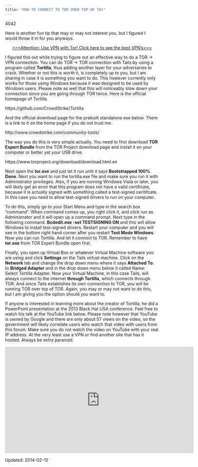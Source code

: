 ```yaml
---
title: "HOW TO CONNECT TO TOR OVER TOP OF TOr"
---
```

4042


<p>Here is another fun tip that may or may not interest you, but I figured I would throw it in for you anyways.</p>
<p style="text-align: center;"><a href="/vpn-comparison-chart/">&gt;&gt;&gt;Attention: Use VPN with Tor! Click here to see the best VPN’s&lt;&lt;&lt;</a></p>
<p>I figured this out while trying to figure out an effective way to do a TOR -&gt; VPN connection. You can do TOR -&gt; TOR connection with Tails by using a program called <strong>Tortilla</strong>, thus adding another layer for your adversaries to crack. Whether or not this is worth it, is completely up to you, but I am sharing in case it is something you want to do. This however currently only works for those using Windows because it was designed to be used by Windows users. Please note as well that this will noticeably slow down your connection since you are going through TOR twice. Here is the official homepage of Tortilla.</p>
<p>https://github.com/CrowdStrike/Tortilla</p>
<p>And the official download page for the prebuilt standalone exe below. There is a link to it on the home page if you do not trust me.</p>
<p>http://www.crowdstrike.com/community-tools/</p>
<p>The way you do this is very simple actually. You need to first download <strong>TOR Expert Bundle</strong> from the TOR Project download page and install it on your computer or better yet your USB drive.</p>
<p>https://www.torproject.org/download/download.html.en</p>
<p>Next open the <strong>tor.exe</strong> and just let it run until it says <strong>Bootstrapped 100% Done</strong>. Next you want to run the tortilla.exe file and make sure you run it with Administrator privileges. Also, if you are running Windows Vista or later, you will likely get an error that this program does not have a valid certificate, because it is actually signed with something called a test-signed ceritifcate. In this case you need to allow test-signed drivers to run on your computer.</p>
<p>To do this, simply go to your Start Menu and type in the search box &#8220;command&#8221;. When command comes up, you right click it, and click run as Administrator and it will open up a command prompt. Next type in the following command. <strong>Bcdedit.exe -set TESTSIGNING ON</strong> and this will allow Windows to install test-signed drivers. Restart your computer and you will see in the bottom right hand corner after you restart <strong>Test Mode Windows</strong>. Now you can run Tortilla. And let it connect to TOR. Remember to have <strong>tor.exe</strong> from TOR Expert Bundle open first.</p>
<p>Finally, you open up Virtual Box or whatever Virtual Machine software you are using and click <strong>Settings</strong> on the Tails virtual machine. Click on the <strong>Network</strong> tab and change the drop down menu where it says <strong>Attached To</strong>: to <strong>Bridged Adapter</strong> and in the drop down menu below it called Name: Select Tortilla Adapter. Now your Virtual Machine, in this case Tails, will always connect to the internet <strong>through Tortilla</strong>, which connects through TOR. And since Tails establishes its own connection to TOR, you will be running TOR over top of TOR. Again, you may or may not want to do this, but I am giving you the option should you want to.</p>
<p>If anyone is interested in learning more about the creator of Tortilla, he did a PowerPoint presentation at the 2013 Black Hat USA conference. Feel free to watch his talk at the YouTube link below. Please note however that YouTube is owned by Google and there are only about 57 views on the video, so the government will likely correlate users who watch that video with users from this forum. Make sure you do not watch the video on YouTube with your real IP address. At the very least use a VPN or find another site that has it hosted. Always be extra paranoid.</p>
<p><iframe width="618" height="348" src="https://www.youtube.com/embed/G_jDPQU-8YQ?feature=oembed" frameborder="0" allowfullscreen></iframe></p>

Updated: 2014-02-12

